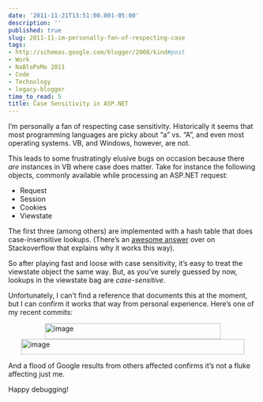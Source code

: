 ```yaml
---
date: '2011-11-21T13:51:00.001-05:00'
description: ''
published: true
slug: 2011-11-im-personally-fan-of-respecting-case
tags:
- http://schemas.google.com/blogger/2008/kind#post
- Work
- NaBloPoMo 2011
- Code
- Technology
- legacy-blogger
time_to_read: 5
title: Case Sensitivity in ASP.NET
---
```


<p>I’m personally a fan of respecting case sensitivity. Historically it seems that most programming languages are picky about “a” vs. “A”, and even most operating systems. VB, and Windows, however, are not.</p>  <p>This leads to some frustratingly elusive bugs on occasion because there <em>are </em>instances in VB where case does matter. Take for instance the following objects, commonly available while processing an ASP.NET request:</p>  <ul>   <li>Request</li>    <li>Session</li>    <li>Cookies</li>    <li>Viewstate</li> </ul>  <p>The first three (among others) are implemented with a hash table that does case-insensitive lookups. (There’s an <a href="http://stackoverflow.com/q/1731283/29/#1731535">awesome answer</a> over on Stackoverflow that explains why it works this way).</p>  <p>So after playing fast and loose with case sensitivity, it’s easy to treat the viewstate object the same way. But, as you’ve surely guessed by now, lookups in the viewstate bag are <em>case-sensitive</em>. </p>  <p>Unfortunately, I can’t find a reference that documents this at the moment, but I can confirm it works that way from personal experience. Here’s one of my recent commits:</p>  <p><a href="http://lh3.ggpht.com/-Og4JcYjreqg/TsqduOusbBI/AAAAAAAAEIk/ZnKRtSICYT0/s1600-h/image%25255B2%25255D.png"><img alt="image" height="32" src="http://lh5.ggpht.com/-ltiQNxGE02k/TsqduT5hyZI/AAAAAAAAEIs/O0_Uw2Yq0hw/image_thumb.png?imgmax=800" style="display: block; float: none; margin-left: auto; margin-right: auto;" title="image" width="356" /></a><img alt="image" height="31" src="http://lh4.ggpht.com/-hcIDsDzo2mc/Tsqdu4JSLcI/AAAAAAAAEIw/TiUUQJTrtLg/image_thumb%25255B1%25255D.png?imgmax=800" style="display: block; float: none; margin-left: auto; margin-right: auto;" title="image" width="452" /> </p>  <p>And a flood of Google results from others affected confirms it’s not a fluke affecting just me.</p>  <p></p>  <p></p>  <p>Happy debugging! </p>